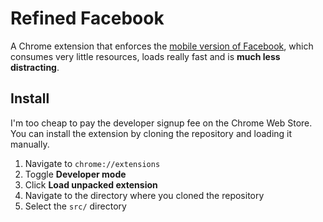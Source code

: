 # Refined Facebook

A Chrome extension that enforces the [mobile version of Facebook](https://m.facebook.com), which consumes very little resources, loads really fast and is **much less distracting**.

## Install

I'm too cheap to pay the developer signup fee on the Chrome Web Store. You can install the extension by cloning the repository and loading it manually.

1. Navigate to `chrome://extensions`
2. Toggle **Developer mode**
3. Click **Load unpacked extension**
4. Navigate to the directory where you cloned the repository
5. Select the `src/` directory
